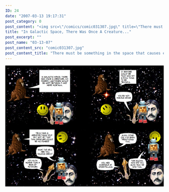```yaml
---
ID: 24
date: "2007-03-13 19:17:31"
post_category: 0
post_content: "<img src=\"/comics/comic031307.jpg\" title=\"There must be something in the space that causes everyone to suck at telling stories\"/>"
title: "In Galactic Space, There Was Once A Creature..."
post_excerpt: ""
post_name: "03-13-07"
post_content_src: "comic031307.jpg"
post_content_title: "There must be something in the space that causes everyone to suck at telling stories"
---
```



[![There must be something in the space that causes everyone to suck at telling stories](/comics-hi-res/comic031307.jpg)](/comics-hi-res/comic031307.jpg "There must be something in the space that causes everyone to suck at telling stories")
